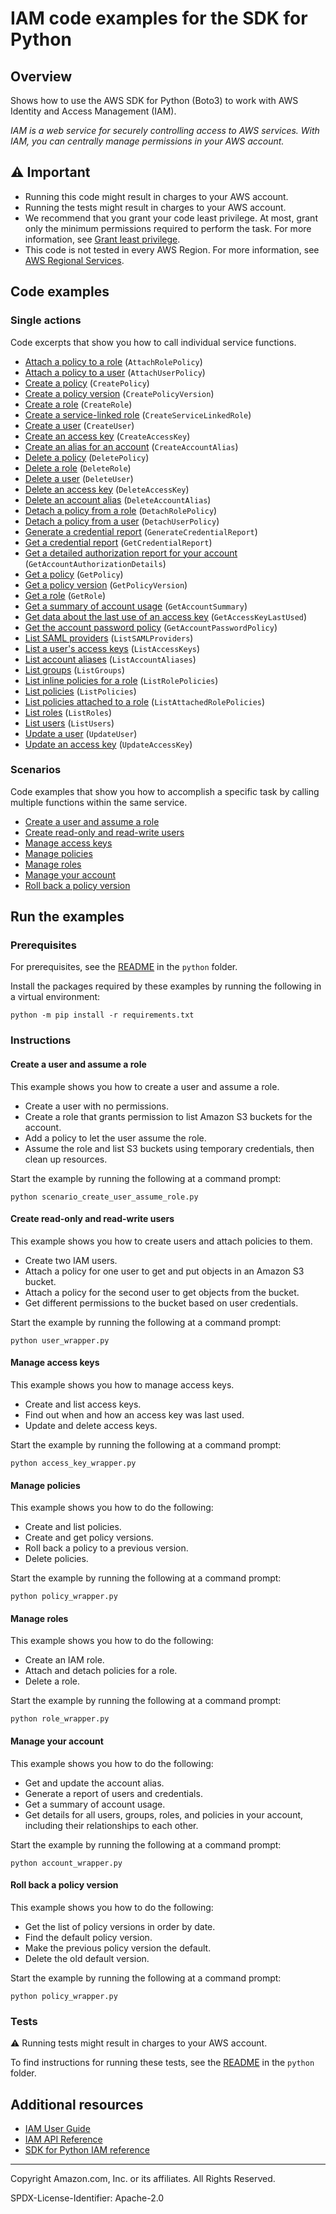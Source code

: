<!--Generated by WRITEME on 2023-03-28 22:02:03.922671 (UTC)-->
# IAM code examples for the SDK for Python

## Overview

Shows how to use the AWS SDK for Python (Boto3) to work with AWS Identity and Access Management (IAM).

<!--custom.overview.start-->
<!--custom.overview.end-->

*IAM is a web service for securely controlling access to AWS services. With IAM, you can centrally manage permissions in your AWS account.*

## ⚠ Important

* Running this code might result in charges to your AWS account.
* Running the tests might result in charges to your AWS account.
* We recommend that you grant your code least privilege. At most, grant only the minimum permissions required to perform the task. For more information, see [Grant least privilege](https://docs.aws.amazon.com/IAM/latest/UserGuide/best-practices.html#grant-least-privilege).
* This code is not tested in every AWS Region. For more information, see [AWS Regional Services](https://aws.amazon.com/about-aws/global-infrastructure/regional-product-services).

<!--custom.important.start-->
<!--custom.important.end-->

## Code examples
### Single actions

Code excerpts that show you how to call individual service functions.

* [Attach a policy to a role](policy_wrapper.py#L212) (`AttachRolePolicy`)
* [Attach a policy to a user](user_wrapper.py#L99) (`AttachUserPolicy`)
* [Create a policy](policy_wrapper.py#L25) (`CreatePolicy`)
* [Create a policy version](policy_wrapper.py#L79) (`CreatePolicyVersion`)
* [Create a role](role_wrapper.py#L23) (`CreateRole`)
* [Create a service-linked role](service_linked_roles.py#L23) (`CreateServiceLinkedRole`)
* [Create a user](user_wrapper.py#L25) (`CreateUser`)
* [Create an access key](access_key_wrapper.py#L21) (`CreateAccessKey`)
* [Create an alias for an account](account_wrapper.py#L23) (`CreateAccountAlias`)
* [Delete a policy](policy_wrapper.py#L63) (`DeletePolicy`)
* [Delete a role](role_wrapper.py#L94) (`DeleteRole`)
* [Delete a user](user_wrapper.py#L44) (`DeleteUser`)
* [Delete an access key](access_key_wrapper.py#L43) (`DeleteAccessKey`)
* [Delete an account alias](account_wrapper.py#L42) (`DeleteAccountAlias`)
* [Detach a policy from a role](policy_wrapper.py#L229) (`DetachRolePolicy`)
* [Detach a policy from a user](user_wrapper.py#L116) (`DetachUserPolicy`)
* [Generate a credential report](account_wrapper.py#L121) (`GenerateCredentialReport`)
* [Get a credential report](account_wrapper.py#L141) (`GetCredentialReport`)
* [Get a detailed authorization report for your account](account_wrapper.py#L80) (`GetAccountAuthorizationDetails`)
* [Get a policy](policy_wrapper.py#L138) (`GetPolicy`)
* [Get a policy version](policy_wrapper.py#L139) (`GetPolicyVersion`)
* [Get a role](role_wrapper.py#L55) (`GetRole`)
* [Get a summary of account usage](account_wrapper.py#L103) (`GetAccountSummary`)
* [Get data about the last use of an access key](access_key_wrapper.py#L63) (`GetAccessKeyLastUsed`)
* [Get the account password policy](account_wrapper.py#L159) (`GetAccountPasswordPolicy`)
* [List SAML providers](account_wrapper.py#L189) (`ListSAMLProviders`)
* [List a user's access keys](access_key_wrapper.py#L86) (`ListAccessKeys`)
* [List account aliases](account_wrapper.py#L58) (`ListAccountAliases`)
* [List groups](group_wrapper.py#L21) (`ListGroups`)
* [List inline policies for a role](role_wrapper.py#L127) (`ListRolePolicies`)
* [List policies](policy_wrapper.py#L118) (`ListPolicies`)
* [List policies attached to a role](role_wrapper.py#L144) (`ListAttachedRolePolicies`)
* [List roles](role_wrapper.py#L75) (`ListRoles`)
* [List users](user_wrapper.py#L61) (`ListUsers`)
* [Update a user](user_wrapper.py#L79) (`UpdateUser`)
* [Update an access key](access_key_wrapper.py#L105) (`UpdateAccessKey`)

### Scenarios

Code examples that show you how to accomplish a specific task by calling multiple
functions within the same service.

* [Create a user and assume a role](scenario_create_user_assume_role.py) 
* [Create read-only and read-write users](user_wrapper.py) 
* [Manage access keys](access_key_wrapper.py) 
* [Manage policies](policy_wrapper.py) 
* [Manage roles](role_wrapper.py) 
* [Manage your account](account_wrapper.py) 
* [Roll back a policy version](policy_wrapper.py) 

## Run the examples

### Prerequisites


For prerequisites, see the [README](../../README.md#Prerequisites) in the `python` folder.


Install the packages required by these examples by running the following in a virtual environment:

```
python -m pip install -r requirements.txt
```


<!--custom.prerequisites.start-->
<!--custom.prerequisites.end-->

### Instructions


<!--custom.instructions.start-->
<!--custom.instructions.end-->


#### Create a user and assume a role

This example shows you how to create a user and assume a role. 

* Create a user with no permissions.
* Create a role that grants permission to list Amazon S3 buckets for the account.
* Add a policy to let the user assume the role.
* Assume the role and list S3 buckets using temporary credentials, then clean up resources.

Start the example by running the following at a command prompt:

```
python scenario_create_user_assume_role.py
```

<!--custom.scenarios.iam_Scenario_CreateUserAssumeRole.start-->
<!--custom.scenarios.iam_Scenario_CreateUserAssumeRole.end-->

#### Create read-only and read-write users

This example shows you how to create users and attach policies to them. 

* Create two IAM users.
* Attach a policy for one user to get and put objects in an Amazon S3 bucket.
* Attach a policy for the second user to get objects from the bucket.
* Get different permissions to the bucket based on user credentials.

Start the example by running the following at a command prompt:

```
python user_wrapper.py
```

<!--custom.scenarios.iam_Scenario_UserPolicies.start-->
<!--custom.scenarios.iam_Scenario_UserPolicies.end-->

#### Manage access keys

This example shows you how to manage access keys. 

* Create and list access keys.
* Find out when and how an access key was last used.
* Update and delete access keys.

Start the example by running the following at a command prompt:

```
python access_key_wrapper.py
```

<!--custom.scenarios.iam_Scenario_ManageAccessKeys.start-->
<!--custom.scenarios.iam_Scenario_ManageAccessKeys.end-->

#### Manage policies

This example shows you how to do the following:

* Create and list policies.
* Create and get policy versions.
* Roll back a policy to a previous version.
* Delete policies.

Start the example by running the following at a command prompt:

```
python policy_wrapper.py
```

<!--custom.scenarios.iam_Scenario_PolicyManagement.start-->
<!--custom.scenarios.iam_Scenario_PolicyManagement.end-->

#### Manage roles

This example shows you how to do the following:

* Create an IAM role.
* Attach and detach policies for a role.
* Delete a role.

Start the example by running the following at a command prompt:

```
python role_wrapper.py
```

<!--custom.scenarios.iam_Scenario_RoleManagement.start-->
<!--custom.scenarios.iam_Scenario_RoleManagement.end-->

#### Manage your account

This example shows you how to do the following:

* Get and update the account alias.
* Generate a report of users and credentials.
* Get a summary of account usage.
* Get details for all users, groups, roles, and policies in your account, including their relationships to each other.

Start the example by running the following at a command prompt:

```
python account_wrapper.py
```

<!--custom.scenarios.iam_Scenario_AccountManagement.start-->
<!--custom.scenarios.iam_Scenario_AccountManagement.end-->

#### Roll back a policy version

This example shows you how to do the following:

* Get the list of policy versions in order by date.
* Find the default policy version.
* Make the previous policy version the default.
* Delete the old default version.

Start the example by running the following at a command prompt:

```
python policy_wrapper.py
```

<!--custom.scenarios.iam_Scenario_RollbackPolicyVersion.start-->
<!--custom.scenarios.iam_Scenario_RollbackPolicyVersion.end-->

### Tests

⚠ Running tests might result in charges to your AWS account.


To find instructions for running these tests, see the [README](../../README.md#Tests)
in the `python` folder.



<!--custom.tests.start-->
<!--custom.tests.end-->

## Additional resources

* [IAM User Guide](https://docs.aws.amazon.com/IAM/latest/UserGuide/introduction.html)
* [IAM API Reference](https://docs.aws.amazon.com/IAM/latest/APIReference/welcome.html)
* [SDK for Python IAM reference](https://boto3.amazonaws.com/v1/documentation/api/latest/reference/services/iam.html)

<!--custom.resources.start-->
<!--custom.resources.end-->

---

Copyright Amazon.com, Inc. or its affiliates. All Rights Reserved.

SPDX-License-Identifier: Apache-2.0